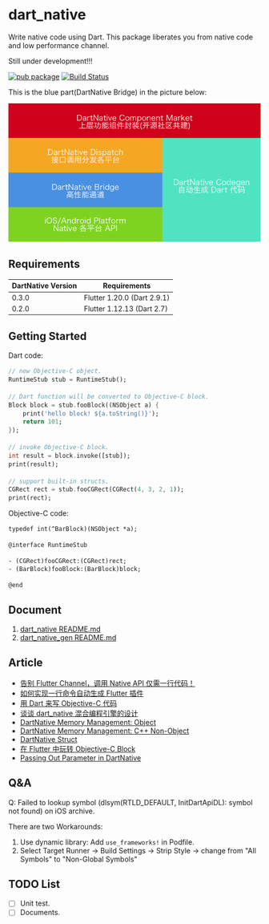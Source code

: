 # dart_native

Write native code using Dart. This package liberates you from native code and low performance channel.

Still under development!!! 

[![pub package](https://img.shields.io/pub/v/dart_native.svg)](https://pub.dev/packages/dart_native)
[![Build Status](https://travis-ci.org/dart-native/dart_native.svg?branch=master)](https://travis-ci.org/dart-native/dart_native)

This is the blue part(DartNative Bridge) in the picture below:

![](images/dartnative.png)

## Requirements

| DartNative Version | Requirements |
| --- | --- |
| 0.3.0 | Flutter 1.20.0 (Dart 2.9.1) |
| 0.2.0 | Flutter 1.12.13 (Dart 2.7) |

## Getting Started

Dart code:

```dart
// new Objective-C object.
RuntimeStub stub = RuntimeStub();

// Dart function will be converted to Objective-C block.
Block block = stub.fooBlock((NSObject a) {
    print('hello block! ${a.toString()}');
    return 101;
});

// invoke Objective-C block.
int result = block.invoke([stub]);
print(result); 

// support built-in structs.
CGRect rect = stub.fooCGRect(CGRect(4, 3, 2, 1));
print(rect);

```
Objective-C code:

```objc
typedef int(^BarBlock)(NSObject *a);

@interface RuntimeStub

- (CGRect)fooCGRect:(CGRect)rect;
- (BarBlock)fooBlock:(BarBlock)block;

@end
```

## Document

1. [dart_native README.md](/dart_native/README.md)
2. [dart_native_gen README.md](/dart_native_gen/README.md)

## Article

- [告别 Flutter Channel，调用 Native API 仅需一行代码！](http://yulingtianxia.com/blog/2020/06/25/Codegen-for-DartNative/)
- [如何实现一行命令自动生成 Flutter 插件](http://yulingtianxia.com/blog/2020/07/25/How-to-Implement-Codegen/)
- [用 Dart 来写 Objective-C 代码](http://yulingtianxia.com/blog/2019/10/27/Write-Objective-C-Code-using-Dart/)
- [谈谈 dart_native 混合编程引擎的设计](http://yulingtianxia.com/blog/2019/11/28/DartObjC-Design/)
- [DartNative Memory Management: Object](http://yulingtianxia.com/blog/2019/12/26/DartObjC-Memory-Management-Object/)
- [DartNative Memory Management: C++ Non-Object](http://yulingtianxia.com/blog/2020/01/31/DartNative-Memory-Management-Cpp-Non-Object/)
- [DartNative Struct](http://yulingtianxia.com/blog/2020/02/24/DartNative-Struct/)
- [在 Flutter 中玩转 Objective-C Block](http://yulingtianxia.com/blog/2020/03/28/Using-Objective-C-Block-in-Flutter/)
- [Passing Out Parameter in DartNative](http://yulingtianxia.com/blog/2020/04/25/Passing-Out-Parameter-in-DartNative/)

## Q&A

Q: Failed to lookup symbol (dlsym(RTLD_DEFAULT, InitDartApiDL): symbol not found) on iOS archive.

There are two Workarounds:

1. Use dynamic library: Add `use_frameworks!` in Podfile.
2. Select Target Runner -> Build Settings -> Strip Style -> change from "All
Symbols" to "Non-Global Symbols"

## TODO List

- [ ] Unit test.
- [ ] Documents.